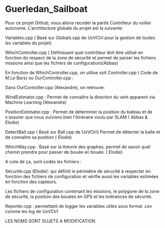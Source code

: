 # Guerledan_Sailboat
Pour ce projet Github, nous allons recoder la partie Contrôleur du voilier autonome. L'architecture globale du projet est la suivante:

Variables.cpp ( Basé sur Globals.cpp de UxVCtrl pour la gestion de toutes les variables du projet)

WhichController.cpp ( Définissant quel contrôleur doit être utilisé en fonction du respect de la zone de sécurité et permet de parser les fichiers missions ainsi que les fichiers de configuration)(Abbas)

En fonction de WhichController.cpp, on utilise soit Controller.cpp ( Code de M.Le Bars) ou OurController.cpp :


Dans OurController.cpp (Alexandre), on retrouve:

WindEstimator.cpp : Permet de connaître la direction du vent apparent via Machine Learning (Alexandre)


PositionEstimator.cpp : Permet de déterminer la position du bateau et de s'assurer que nous suivions bien l'itinéraire voulu par SLAM ( Abbas & Elodie)

DetectBall.cpp ( Basé sur Ball.cpp de UxVCtrl) Permet de détecter la balle et de connaître sa position ( Elodie)


WhichWay.cpp : Basé sur la théorie des graphes, permet de savoir quel chemin prendre pour passer de bouée en bouée. ( Elodie)




A cote de ça, sont codés les fichiers :


Sécurité.cpp (Elodie): qui définit le périmètre de sécurité à respecter en fonction des fichiers de configuration et vérifie aussi les variables estimées en fonction des capteurs.


Les fichiers de configuration contenant les missions, le polygone de la zone de sécurité, la position des bouées en GPS et les tolérances de sécurité.


Reporter.cpp : permettant de logger les variables utiles sous format .csv comme les log de UxVCtrl





LES NOMS SONT SUJETS A MODIFICATION
